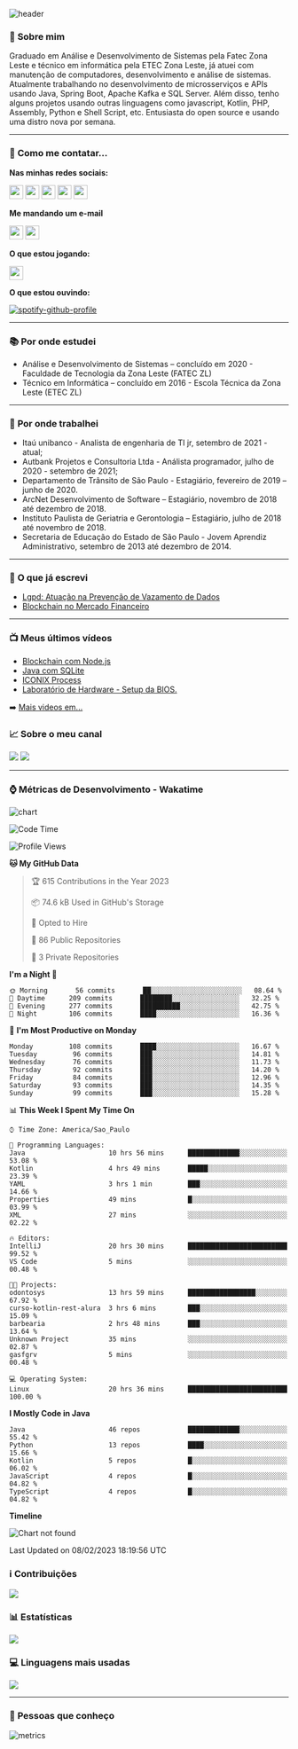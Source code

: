 ![header](img/header.png)

### :bust_in_silhouette: **Sobre mim** 
Graduado em Análise e Desenvolvimento de Sistemas pela Fatec Zona Leste e técnico em informática pela ETEC Zona Leste, já atuei com manutenção de computadores, desenvolvimento e análise de sistemas. Atualmente trabalhando no desenvolvimento de microsserviços e APIs usando Java, Spring Boot, Apache Kafka e SQL Server. Além disso, tenho alguns projetos usando outras linguagens como javascript, Kotlin, PHP, Assembly, Python e Shell Script, etc. Entusiasta do open source e usando uma distro nova por semana.

---

### :calling: **Como me contatar...**

**Nas minhas redes sociais:**

<a href="https://api.whatsapp.com/send?phone=5511930093018"><img src="https://img.shields.io/badge/WhatsApp-25D366?style=for-the-badge&logo=whatsapp&logoColor=white" height=25></a>
<a href="https://www.linkedin.com/in/gustavo-silva-69b84a15b/"><img src="https://img.shields.io/badge/linkedin-%230077B5.svg?&style=for-the-badge&logo=linkedin&logoColor=white" height=25></a>
<a href="https://www.instagram.com/gasfgrv/"><img src="https://img.shields.io/badge/instagram-%23E4405F.svg?&style=for-the-badge&logo=instagram&logoColor=white" height=25></a>
<a href="https://www.facebook.com/gAlmeida11"><img src="https://img.shields.io/badge/Facebook-1877F2?style=for-the-badge&logo=facebook&logoColor=white" height=25></a>
<a href="https://discordapp.com/users/616994765065420801"><img src="https://img.shields.io/badge/Discord-5865F2?style=for-the-badge&logo=discord&logoColor=white" height=25></a>

**Me mandando um e-mail**

<a href="mailto:gustavoalmeidasilva41@gmail.com"><img src="https://img.shields.io/badge/Gmail-D14836?style=for-the-badge&logo=gmail&logoColor=white" height=25></a>
<a href="mailto:gustavo_almeida11@hotmail.com"><img src="https://img.shields.io/badge/Microsoft_Outlook-0078D4?style=for-the-badge&logo=microsoft-outlook&logoColor=white" height=25></a>


**O que estou jogando:**

<a href="https://psnprofiles.com/gustavo_11845"><img src="https://img.shields.io/badge/PlayStation-003791?style=for-the-badge&logo=playstation&logoColor=white" height=25></a>

**O que estou ouvindo:**

[![spotify-github-profile](https://spotify-github-profile.vercel.app/api/view?uid=316iwsuurk4wrc72ys5gle37hpei&cover_image=true&theme=default&bar_color_cover=true)](https://spotify-github-profile.vercel.app/api/view?uid=316iwsuurk4wrc72ys5gle37hpei&redirect=true)

---

### :books: **Por onde estudei**

- Análise e Desenvolvimento de Sistemas – concluído em 2020 - Faculdade de Tecnologia da Zona Leste (FATEC ZL)
- Técnico em Informática – concluído em 2016 - Escola Técnica da Zona Leste (ETEC ZL)

---

### :briefcase: **Por onde trabalhei**

- Itaú unibanco - Analista de engenharia de TI jr, setembro de 2021 - atual;
- Autbank Projetos e Consultoria Ltda - Análista programador, julho de 2020 - setembro de 2021;
- Departamento de Trânsito de São Paulo - Estagiário, fevereiro de 2019 – junho de 2020.
- ArcNet Desenvolvimento de Software – Estagiário, novembro de 2018 até dezembro de 2018.
- Instituto Paulista de Geriatria e Gerontologia – Estagiário, julho de 2018 até novembro de 2018.
- Secretaria de Educação do Estado de São Paulo - Jovem Aprendiz Administrativo, setembro de 2013 até  dezembro de 2014.

---

### :page_facing_up: **O que já escrevi**

- [Lgpd: Atuação na Prevenção de Vazamento de Dados](https://even3.blob.core.windows.net/even3publicacoes-assets/tcc/428254-lgpd-atuacao-na-prevencao-de-vazamento-de-dados-282544.pdf)
- [Blockchain no Mercado Financeiro](https://www.linkedin.com/pulse/blockchain-mercado-financeiro-gustavo-silva/)

---

### :tv: **Meus últimos vídeos**   

<!-- YOUTUBE:START -->
- [Blockchain com Node.js](https://www.youtube.com/watch?v=8kxP_VkRicA)
- [Java com SQLite](https://www.youtube.com/watch?v=7SEDCJzaeb8)
- [ICONIX Process](https://www.youtube.com/watch?v=c8M5Q30f9h4)
- [Laboratório de Hardware - Setup da BIOS.](https://www.youtube.com/watch?v=pDuf8UUzL0Q)
<!-- YOUTUBE:END -->
   
➡️ [Mais videos em...](https://www.youtube.com/channel/UCXKb8To1OWsDy6dqf4oM-_g)

###  :chart_with_upwards_trend: **Sobre o meu canal**  
![](https://img.shields.io/youtube/channel/views/UCXKb8To1OWsDy6dqf4oM-_g?style=for-the-badge)
![](https://img.shields.io/youtube/channel/subscribers/UCXKb8To1OWsDy6dqf4oM-_g?style=for-the-badge)

---

### :watch: **Métricas de Desenvolvimento - Wakatime**

![chart](charts/bar_graph.png)

<!--START_SECTION:waka-->
![Code Time](http://img.shields.io/badge/Code%20Time-40%20hrs%2029%20mins-blue)

![Profile Views](http://img.shields.io/badge/Profile%20Views-50-blue)

**🐱 My GitHub Data** 

> 🏆 615 Contributions in the Year 2023
 > 
> 📦 74.6 kB Used in GitHub's Storage 
 > 
> 💼 Opted to Hire
 > 
> 📜 86 Public Repositories 
 > 
> 🔑 3 Private Repositories  
 > 
**I'm a Night 🦉** 

```text
🌞 Morning       56 commits       ██░░░░░░░░░░░░░░░░░░░░░░░   08.64 % 
🌆 Daytime      209 commits       ████████░░░░░░░░░░░░░░░░░   32.25 % 
🌃 Evening      277 commits       ██████████░░░░░░░░░░░░░░░   42.75 % 
🌙 Night        106 commits       ████░░░░░░░░░░░░░░░░░░░░░   16.36 % 

```
📅 **I'm Most Productive on Monday** 

```text
Monday         108 commits       ████░░░░░░░░░░░░░░░░░░░░░   16.67 % 
Tuesday         96 commits       ███░░░░░░░░░░░░░░░░░░░░░░   14.81 % 
Wednesday       76 commits       ███░░░░░░░░░░░░░░░░░░░░░░   11.73 % 
Thursday        92 commits       ███░░░░░░░░░░░░░░░░░░░░░░   14.20 % 
Friday          84 commits       ███░░░░░░░░░░░░░░░░░░░░░░   12.96 % 
Saturday        93 commits       ███░░░░░░░░░░░░░░░░░░░░░░   14.35 % 
Sunday          99 commits       ███░░░░░░░░░░░░░░░░░░░░░░   15.28 % 

```


📊 **This Week I Spent My Time On** 

```text
⌚︎ Time Zone: America/Sao_Paulo

💬 Programming Languages: 
Java                     10 hrs 56 mins      █████████████░░░░░░░░░░░░   53.08 % 
Kotlin                   4 hrs 49 mins       █████░░░░░░░░░░░░░░░░░░░░   23.39 % 
YAML                     3 hrs 1 min         ███░░░░░░░░░░░░░░░░░░░░░░   14.66 % 
Properties               49 mins             █░░░░░░░░░░░░░░░░░░░░░░░░   03.99 % 
XML                      27 mins             ░░░░░░░░░░░░░░░░░░░░░░░░░   02.22 % 

🔥 Editors: 
IntelliJ                 20 hrs 30 mins      █████████████████████████   99.52 % 
VS Code                  5 mins              ░░░░░░░░░░░░░░░░░░░░░░░░░   00.48 % 

🐱‍💻 Projects: 
odontosys                13 hrs 59 mins      █████████████████░░░░░░░░   67.92 % 
curso-kotlin-rest-alura  3 hrs 6 mins        ███░░░░░░░░░░░░░░░░░░░░░░   15.09 % 
barbearia                2 hrs 48 mins       ███░░░░░░░░░░░░░░░░░░░░░░   13.64 % 
Unknown Project          35 mins             ░░░░░░░░░░░░░░░░░░░░░░░░░   02.87 % 
gasfgrv                  5 mins              ░░░░░░░░░░░░░░░░░░░░░░░░░   00.48 % 

💻 Operating System: 
Linux                    20 hrs 36 mins      █████████████████████████   100.00 % 

```

**I Mostly Code in Java** 

```text
Java                     46 repos            █████████████░░░░░░░░░░░░   55.42 % 
Python                   13 repos            ████░░░░░░░░░░░░░░░░░░░░░   15.66 % 
Kotlin                   5 repos             █░░░░░░░░░░░░░░░░░░░░░░░░   06.02 % 
JavaScript               4 repos             █░░░░░░░░░░░░░░░░░░░░░░░░   04.82 % 
TypeScript               4 repos             █░░░░░░░░░░░░░░░░░░░░░░░░   04.82 % 

```


**Timeline**

![Chart not found](https://raw.githubusercontent.com/gasfgrv/gasfgrv/master/charts/bar_graph.png) 


 Last Updated on 08/02/2023 18:19:56 UTC
<!--END_SECTION:waka-->

### :information_source: **Contribuições**

![](https://github-readme-streak-stats.herokuapp.com/?user=gasfgrv&theme=nord&date_format=j/n/Y)

### :bar_chart: **Estatísticas**

![](https://github-readme-stats.vercel.app/api?username=gasfgrv&theme=nord)

### :computer: **Linguagens mais usadas**

![](https://github-readme-stats.vercel.app/api/top-langs/?username=gasfgrv&theme=nord)

---

### :busts_in_silhouette: **Pessoas que conheço**

![metrics](img/github-metrics.svg)
